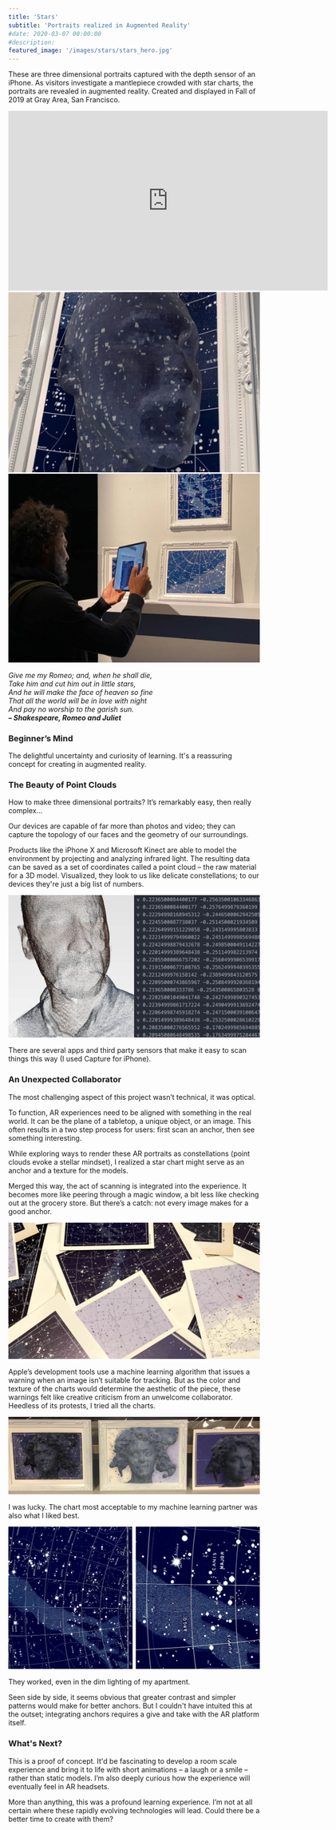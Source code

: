 ```yaml
---
title: 'Stars'
subtitle: 'Portraits realized in Augmented Reality'
#date: 2020-03-07 00:00:00
#description:
featured_image: '/images/stars/stars_hero.jpg'
---
```


These are three dimensional portraits captured with the depth sensor of an iPhone. As visitors investigate a mantlepiece crowded with star charts, the portraits are revealed in augmented reality. Created and displayed in Fall of 2019 at Gray Area, San Francisco.

<iframe src="https://player.vimeo.com/video/377403981" width="640" height="360" frameborder="0" allow="autoplay; fullscreen" allowfullscreen></iframe>

<div class="gallery" data-columns="2">
	<img src ="/images/stars/stars_1.jpg"/>
	<img src ="/images/stars/stars_2.jpg"/>
</div>

<em>Give me my Romeo; and, when he shall die,<br>
Take him and cut him out in little stars,<br>
And he will make the face of heaven so fine<br>
That all the world will be in love with night<br>
And pay no worship to the garish sun.<br>
<strong>– Shakespeare, Romeo and Juliet</strong></em>

<h3>Beginner’s Mind</h3>
The delightful uncertainty and curiosity of learning. It's a reassuring concept for creating in augmented reality.

<h3>The Beauty of Point Clouds</h3>

How to make three dimensional portraits? It’s remarkably easy, then really complex…

Our devices are capable of far more than photos and video; they can capture the topology of our faces and the geometry of our surroundings.

Products like the iPhone X and Microsoft Kinect are able to model the environment by projecting and analyzing infrared light. The resulting data can be saved as a set of coordinates called a point cloud – the raw material for a 3D model. Visualized, they look to us like delicate constellations; to our devices they're just a big list of numbers.

<img src ="/images/stars/stars_3.jpg"/>

There are several apps and third party sensors that make it easy to scan things this way (I used Capture for iPhone). 

<h3>An Unexpected Collaborator</h3>
The most challenging aspect of this project wasn’t technical, it was optical.

To function, AR experiences need to be aligned with something in the real world. It can be the plane of a tabletop, a unique object, or an image. This often results in a two step process for users: first scan an anchor, then see something interesting.

While exploring ways to render these AR portraits as constellations (point clouds evoke a stellar mindset), I realized a star chart might serve as an anchor and a texture for the models.

Merged this way, the act of scanning is integrated into the experience. It becomes more like peering through a magic window, a bit less like checking out at the grocery store. But there’s a catch: not every image makes for a good anchor.

<img src ="/images/stars/stars_5.jpg"/>

Apple’s development tools use a machine learning algorithm that issues a warning when an image isn’t suitable for tracking. But as the color and texture of the charts would determine the aesthetic of the piece, these warnings felt like creative criticism from an unwelcome collaborator. Heedless of its protests, I tried all the charts.

<img src ="/images/stars/stars_6.jpg"/>

I was lucky. The chart most acceptable to my machine learning partner was also what I liked best.

<img src ="/images/stars/stars_7.jpg"/>

They worked, even in the dim lighting of my apartment.

Seen side by side, it seems obvious that greater contrast and simpler patterns would make for better anchors. But I couldn't have intuited this at the outset; integrating anchors requires a give and take with the AR platform itself.

<h3>What's Next?</h3>
This is a proof of concept. It'd be fascinating to develop a room scale experience and bring it to life with short animations – a laugh or a smile – rather than static models. I’m also deeply curious how the experience will eventually feel in AR headsets.

More than anything, this was a profound learning experience. I’m not at all certain where these rapidly evolving technologies will lead. Could there be a better time to create with them?
